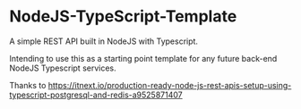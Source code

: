 # NodeJS-TypeScript-Template
A simple REST API built in NodeJS with Typescript.

Intending to use this as a starting point template for any future back-end NodeJS Typescript services.

Thanks to https://itnext.io/production-ready-node-js-rest-apis-setup-using-typescript-postgresql-and-redis-a9525871407